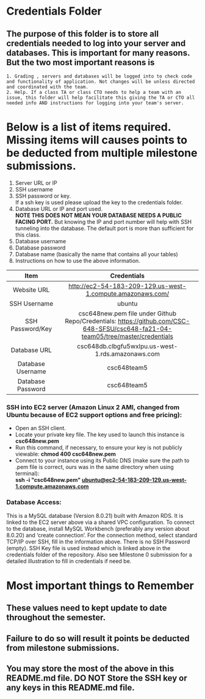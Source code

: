 # Credentials Folder

## The purpose of this folder is to store all credentials needed to log into your server and databases. This is important for many reasons. But the two most important reasons is
    1. Grading , servers and databases will be logged into to check code and functionality of application. Not changes will be unless directed and coordinated with the team.
    2. Help. If a class TA or class CTO needs to help a team with an issue, this folder will help facilitate this giving the TA or CTO all needed info AND instructions for logging into your team's server. 


# Below is a list of items required. Missing items will causes points to be deducted from multiple milestone submissions.

1. Server URL or IP
2. SSH username
3. SSH password or key.
    <br> If a ssh key is used please upload the key to the credentials folder.
4. Database URL or IP and port used.
    <br><strong> NOTE THIS DOES NOT MEAN YOUR DATABASE NEEDS A PUBLIC FACING PORT.</strong> But knowing the IP and port number will help with SSH tunneling into the database. The default port is more than sufficient for this class.
5. Database username
6. Database password
7. Database name (basically the name that contains all your tables)
8. Instructions on how to use the above information.


|     Item     | Credentials     |
|    :---:         |     :---:     |
|  Website URL | http://ec2-54-183-209-129.us-west-1.compute.amazonaws.com/ |
| SSH Username | ubuntu |
| SSH Password/Key | csc648new.pem file under Github Repo/Credentials: https://github.com/CSC-648-SFSU/csc648-fa21-04-team05/tree/master/credentials |
|Database URL | csc648db.clbgfu5wxlpu.us-west-1.rds.amazonaws.com |
| Database Username | csc648team5 |
|Database Password  | csc648team5 |


### SSH into EC2 server (Amazon Linux 2 AMI, changed from Ubuntu because of EC2 support options and free pricing):

- Open an SSH client.
- Locate your private key file. The key used to launch this instance is **csc648new.pem**
- Run this command, if necessary, to ensure your key is not publicly viewable: **chmod 400 csc648new.pem**
- Connect to your instance using its Public DNS (make sure the path to .pem file is correct, ours was in the same directory when using terminal):  
**ssh -i "csc648new.pem" ubuntu@ec2-54-183-209-129.us-west-1.compute.amazonaws.com**


### Database Access:
This is a MySQL database (Version ​​8.0.21) built with Amazon RDS. It is linked to the EC2 server above via a shared VPC configuration. To connect to the database, install MySQL Workbench (preferably any version about 8.0.20) and ‘create connection’. For the connection method, select standard TCP/IP over SSH, fill in the information above. There is no SSH Password (empty). SSH Key file is used instead which is linked above in the credentials folder of the repository. Also see Milestone 0 submission for a detailed illustration to fill in credentials if need be.








# Most important things to Remember
## These values need to kept update to date throughout the semester. <br>
## <strong>Failure to do so will result it points be deducted from milestone submissions.</strong><br>
## You may store the most of the above in this README.md file. DO NOT Store the SSH key or any keys in this README.md file.
